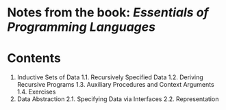 # Notes from the book: *Essentials of Programming Languages*

# Contents
1. Inductive Sets of Data
  1.1. Recursively Specified Data
  1.2. Deriving Recursive Programs
  1.3. Auxiliary Procedures and Context Arguments
  1.4. Exercises
2. Data Abstraction
  2.1. Specifying Data via Interfaces
  2.2. Representation 

